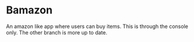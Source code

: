 # Bamazon

An amazon like app where users can buy items. This is through the console only. The other branch is more up to date. 
